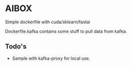 # AIBOX

Simple dockerfile with cuda/sklearn/fastai

Dockerfile.kafka contains some stuff to pull data from kafka.

## Todo's

- Sample with kafka-proxy for local use.
